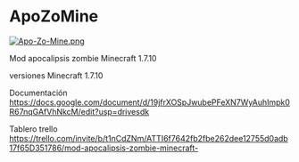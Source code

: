 # ApoZoMine
[![Apo-Zo-Mine.png](https://i.postimg.cc/pLJKHQ3V/Apo-Zo-Mine.png)](https://postimg.cc/pmymQj23)

Mod apocalipsis zombie Minecraft 1.7.10

versiones
Minecraft 1.7.10

Documentación
https://docs.google.com/document/d/19jfrXOSpJwubePFeXN7WyAuhImpk0R67nqGAfVhNkcM/edit?usp=drivesdk

Tablero trello
https://trello.com/invite/b/t1nCdZNm/ATTI6f7642fb2fbe262dee12755d0adb17f65D351786/mod-apocalipsis-zombie-minecraft-